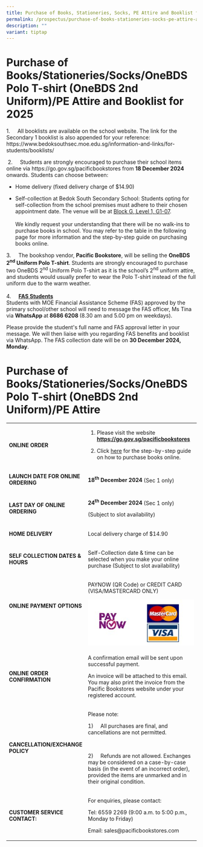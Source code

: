```yaml
---
title: Purchase of Books, Stationeries, Socks, PE Attire and Booklist for 2024
permalink: /prospectus/purchase-of-books-stationeries-socks-pe-attire-and-booklist-for-2024/
description: ""
variant: tiptap
---
```

<h1>Purchase of Books/Stationeries/Socks/OneBDS Polo T-shirt (OneBDS 2nd Uniform)/PE Attire and Booklist for 2025</h1>
<p>1.&nbsp;&nbsp;&nbsp;&nbsp; All booklists are available on the school website.
The link for the Secondary 1 booklist is also appended for your reference:
<br><a rel="noopener noreferrer nofollow" target="_blank">https://www.bedoksouthsec.moe.edu.sg/information-and-links/for-students/booklists/</a>
</p>
<p>&nbsp;2.&nbsp;&nbsp;&nbsp;&nbsp; Students are strongly encouraged to purchase
their school items online via <a rel="noopener noreferrer nofollow" target="_blank">https://go.gov.sg/pacificbookstores</a> from <strong>18 December 2024 </strong>onwards.
Students can choose between:</p>
<ul data-tight="true" class="tight">
<li>
<p>Home delivery (fixed delivery charge of $14.90)</p>
</li>
<li>
<p>Self-collection at Bedok South Secondary School: Students opting for self-collection
from the school premises must adhere to their chosen appointment date.
The venue will be at <u>Block G, Level 1, G1-07</u>.
<br>
<br>We kindly request your understanding that there will be no walk-ins to
purchase books in school. You may refer to the table in the following page
for more information and the step-by-step guide on purchasing books online.</p>
</li>
</ul>
<p>3.&nbsp;&nbsp;&nbsp;&nbsp; The bookshop vendor, <strong>Pacific Bookstore</strong>,
will be selling the <strong>OneBDS 2<sup>nd</sup> Uniform Polo T-shirt</strong>.
Students are strongly encouraged to purchase two OneBDS 2<sup>nd</sup> Uniform
Polo T-shirt as it is the school’s 2<sup>nd</sup> uniform attire, and students
would usually prefer to wear the Polo T-shirt instead of the full uniform
due to the warm weather.
<br>
<br>4.&nbsp;&nbsp;&nbsp;&nbsp; <strong><u>FAS Students</u></strong>
<br>Students with MOE Financial Assistance Scheme (FAS) approved by the primary
school/other school will need to message the FAS officer, Ms Tina via <strong>WhatsApp </strong>at<strong> 8686 6208 </strong>(8.30
am and 5.00 pm on weekdays).</p>
<p>Please provide the student's full name and FAS approval letter in your
message. We will then liaise with you regarding FAS benefits and booklist
via WhatsApp. The FAS collection date will be on <strong>30 December 2024, Monday</strong>.</p>
<p></p>
<h1>Purchase of Books/Stationeries/Socks/OneBDS Polo T-shirt (OneBDS 2nd Uniform)/PE Attire</h1>
<table style="minWidth: 50px">
<colgroup>
<col>
<col>
</colgroup>
<tbody>
<tr>
<td rowspan="1" colspan="1">
<p><strong>ONLINE ORDER</strong>
</p>
</td>
<td rowspan="1" colspan="1">
<ol data-tight="true" class="tight">
<li>
<p>Please visit the website <strong><a href="https://go.gov.sg/pacificbookstores" rel="noopener noreferrer nofollow" target="_blank">https://go.gov.sg/pacificbookstores</a></strong>
</p>
</li>
<li>
<p>Click <a href="https://file.go.gov.sg/pacificbookstoresonlinepurchaseguide.pdf" rel="noopener noreferrer nofollow" target="_blank">here</a> for
the step-by-step guide on how to purchase books online.</p>
</li>
</ol>
</td>
</tr>
<tr>
<td rowspan="1" colspan="1">
<p><strong>LAUNCH DATE FOR ONLINE ORDERING</strong>
</p>
</td>
<td rowspan="1" colspan="1">
<p><strong>18<sup>th</sup> December 2024 </strong>(Sec 1 only)</p>
</td>
</tr>
<tr>
<td rowspan="1" colspan="1">
<p><strong>LAST DAY OF ONLINE ORDERING</strong>
</p>
</td>
<td rowspan="1" colspan="1">
<p><strong>24<sup>th</sup> December 2024</strong> (Sec 1 only)</p>
<p>(Subject to slot availability)</p>
</td>
</tr>
<tr>
<td rowspan="1" colspan="1">
<p><strong>HOME DELIVERY</strong>
</p>
</td>
<td rowspan="1" colspan="1">
<p>Local delivery charge of $14.90</p>
</td>
</tr>
<tr>
<td rowspan="1" colspan="1">
<p><strong>SELF COLLECTION DATES &amp; HOURS</strong>
</p>
</td>
<td rowspan="1" colspan="1">
<p>Self-Collection date &amp; time can be selected when you make your online
purchase (Subject to slot availability)</p>
</td>
</tr>
<tr>
<td rowspan="1" colspan="1">
<p><strong>ONLINE PAYMENT OPTIONS</strong>
</p>
<p><strong>&nbsp;</strong>
</p>
</td>
<td rowspan="1" colspan="1">
<p>PAYNOW (QR Code) or CREDIT CARD (VISA/MASTERCARD ONLY)</p>
<p></p>
<div class="isomer-image-wrapper">
<img style="width: 100%" height="auto" width="100%" alt="" src="/images/Prospectus/paynowMC.jpg">
</div>
</td>
</tr>
<tr>
<td rowspan="1" colspan="1">
<p><strong>ONLINE ORDER CONFIRMATION</strong>
</p>
</td>
<td rowspan="1" colspan="1">
<p>A confirmation email will be sent upon successful payment.</p>
<p>An invoice will be attached to this email. You may also print the invoice
from the Pacific Bookstores website under your registered account.</p>
</td>
</tr>
<tr>
<td rowspan="1" colspan="1">
<p><strong>CANCELLATION/EXCHANGE POLICY</strong>
</p>
</td>
<td rowspan="1" colspan="1">
<p>Please note:</p>
<p>1)&nbsp;&nbsp;&nbsp;&nbsp; All purchases are final, and cancellations
are not permitted.</p>
<p>&nbsp;</p>
<p>2)&nbsp;&nbsp;&nbsp;&nbsp; Refunds are not allowed. Exchanges may be considered
on a case-by-case basis (in the event of an incorrect order), provided
the items are unmarked and in their original condition.</p>
</td>
</tr>
<tr>
<td rowspan="1" colspan="1">
<p><strong>CUSTOMER SERVICE CONTACT:</strong>
</p>
</td>
<td rowspan="1" colspan="1">
<p>For enquiries, please contact:</p>
<p>Tel: 6559 2269 (9:00 a.m. to 5:00 p.m., Monday to Friday)</p>
<p>Email: <a rel="noopener noreferrer nofollow" target="_blank">sales@pacificbookstores.com</a>
</p>
</td>
</tr>
</tbody>
</table>
<p></p>